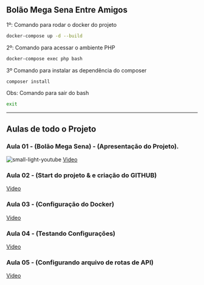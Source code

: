 ## Bolão Mega Sena Entre Amigos

1º: Comando para rodar o docker do projeto

```sh
docker-compose up -d --build
```

2º: Comando para acessar o ambiente PHP

```sh
docker-compose exec php bash
```

3º Comando para instalar as dependência do composer 

```sh
composer install
```

Obs: Comando para sair do bash

```sh
exit
```
-------------------------------------------------------------------------------------------
## Aulas de todo o Projeto

### Aula 01 - (Bolão Mega Sena) - (Apresentação do Projeto).
![small-light-youtube](small/light/youtube.svg) [Video](https://youtu.be/YXBKGb-GKZY)

### Aula 02 - (Start do projeto & e criação do GITHUB)
[Video](https://youtu.be/a7bOFtfj78k)

### Aula 03 - (Configuração do Docker)
[Video](https://youtu.be/RtUaWuIu5WQ)

### Aula 04 - (Testando Configurações)
[Video](https://youtu.be/f4O0si439ho)

### Aula 05 - (Configurando arquivo de rotas de API)
[Video](https://youtu.be/vCWEu8A6_hw)


